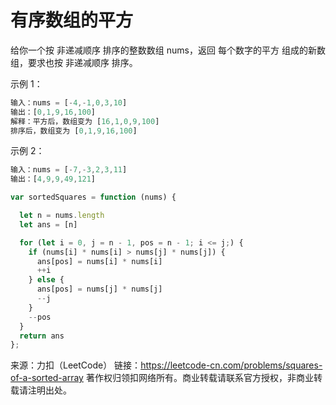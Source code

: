 # 有序数组的平方

给你一个按 非递减顺序 排序的整数数组 nums，返回 每个数字的平方 组成的新数组，要求也按 非递减顺序 排序。

示例 1：

```js
输入：nums = [-4,-1,0,3,10]
输出：[0,1,9,16,100]
解释：平方后，数组变为 [16,1,0,9,100]
排序后，数组变为 [0,1,9,16,100]
```

示例 2：

```js
输入：nums = [-7,-3,2,3,11]
输出：[4,9,9,49,121]
```

```js
var sortedSquares = function (nums) {

  let n = nums.length
  let ans = [n]

  for (let i = 0, j = n - 1, pos = n - 1; i <= j;) {
    if (nums[i] * nums[i] > nums[j] * nums[j]) {
      ans[pos] = nums[i] * nums[i]
      ++i
    } else {
      ans[pos] = nums[j] * nums[j]
      --j
    }
    --pos
  }
  return ans
};
```

来源：力扣（LeetCode）
链接：<https://leetcode-cn.com/problems/squares-of-a-sorted-array>
著作权归领扣网络所有。商业转载请联系官方授权，非商业转载请注明出处。
